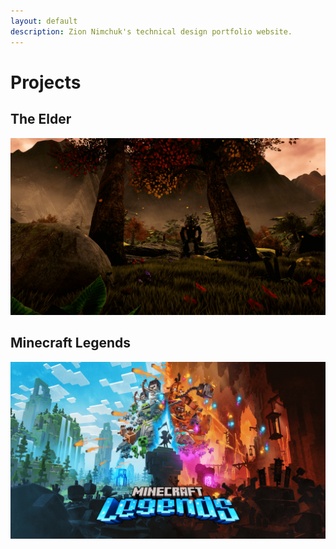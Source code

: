 ```yaml
---
layout: default
description: Zion Nimchuk's technical design portfolio website.
---
```


<!-- Useful markdown tips: https://github.github.com/gfm/#html-blocks -->
# Projects
<!-- TODO: Make game name a link but with good color -->
## The Elder
[![The Elder](/assets/images/theelder/theelder.png)](/theelder)
## Minecraft Legends
[![Minecraft Legends](/assets/images/minecraftlegends/minecraftlegends.png)](/minecraftlegends)
